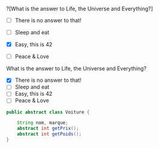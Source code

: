 ?[What is the answer to Life, the Universe and Everything?]
-[ ] There is no answer to that!
-[ ] Sleep and eat
-[x] Easy, this is 42
-[ ] Peace & Love


What is the answer to Life, the Universe and Everything?
-[x] There is no answer to that!
-[ ] Sleep and eat
-[ ] Easy, this is 42
-[ ] Peace & Love

```java Runnable
public abstract class Voiture {

	String nom, marque; 
	abstract int getPrix();
	abstract int getPoids();
}
```
